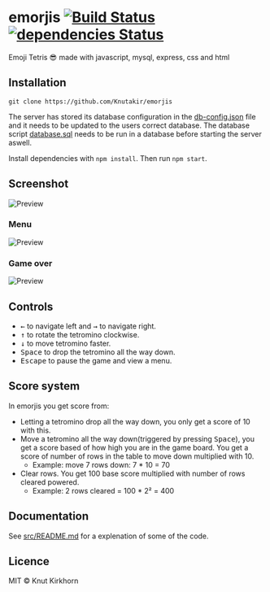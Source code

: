 # emorjis [![Build Status](https://travis-ci.org/Knutakir/emorjis.svg?branch=master)](https://travis-ci.org/Knutakir/emorjis) [![dependencies Status](https://david-dm.org/knutakir/emorjis/status.svg)](https://david-dm.org/knutakir/emorjis)
Emoji Tetris 😎 made with javascript, mysql, express, css and html

## Installation
```git clone https://github.com/Knutakir/emorjis```

The server has stored its database configuration in the [db-config.json](db-config.json)
file and it needs to be updated to the users correct database.
The database script [database.sql](database.sql) needs to be run in a database before starting the server aswell.

Install dependencies with ```npm install```.
Then run ```npm start```.

## Screenshot
![Preview](media/screenshot-1.png)

### Menu
![Preview](media/screenshot-2.png)

### Game over
![Preview](media/screenshot-3.png)

## Controls
* <kbd>←</kbd> to navigate left and <kbd>→</kbd> to navigate right.
* <kbd>↑</kbd> to rotate the tetromino clockwise.
* <kbd>↓</kbd> to move tetromino faster.
* <kbd>Space</kbd> to drop the tetromino all the way down.
* <kbd>Escape</kbd> to pause the game and view a menu.

## Score system
In emorjis you get score from:
* Letting a tetromino drop all the way down, you only get a score of 10 with this.
* Move a tetromino all the way down(triggered by pressing <kbd>Space</kbd>),
you get a score based of how high you are in the game board. You get a score of number of rows
in the table to move down multiplied with 10.
  * Example: move 7 rows down: 7 * 10 = 70
* Clear rows. You get 100 base score multiplied with number of rows cleared powered.
  * Example: 2 rows cleared = 100 * 2² = 400

## Documentation
See [src/README.md](src/README.md) for a explenation of some of the code.

## Licence
MIT © Knut Kirkhorn
